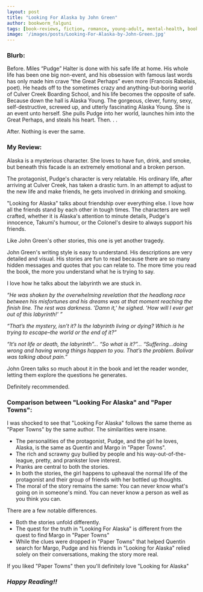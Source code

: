 ```yaml
---
layout: post
title: "Looking For Alaska by John Green"
author: bookworm_falguni
tags: [book-reviews, fiction, romance, young-adult, mental-health, book-to-series]
image: '/images/posts/Looking-For-Alaska-by-John-Green.jpg'
---
```


### **Blurb:**
Before. Miles “Pudge” Halter is done with his safe life at home. His whole life has been one big non-event, and his obsession with famous last words has only made him crave “the Great Perhaps” even more (Francois Rabelais, poet). He heads off to the sometimes crazy and anything-but-boring world of Culver Creek Boarding School, and his life becomes the opposite of safe. Because down the hall is Alaska Young. The gorgeous, clever, funny, sexy, self-destructive, screwed up, and utterly fascinating Alaska Young. She is an event unto herself. She pulls Pudge into her world, launches him into the Great Perhaps, and steals his heart. Then. . . 

After. Nothing is ever the same.

### **My Review:**
Alaska is a mysterious character. She loves to have fun, drink, and smoke, but beneath this facade is an extremely emotional and a broken person. 

The protagonist, Pudge's character is very relatable. His ordinary life, after arriving at Culver Creek, has taken a drastic turn. In an attempt to adjust to the new life and make friends, he gets involved in drinking and smoking. 

"Looking for Alaska" talks about friendship over everything else. I love how all the friends stand by each other in tough times. The characters are well crafted, whether it is Alaska's attention to minute details, Pudge's innocence, Takumi's humour, or the Colonel's desire to always support his friends.

Like John Green's other stories, this one is yet another tragedy. 

John Green's writing style is easy to understand. His descriptions are very detailed and visual. His stories are fun to read because there are so many hidden messages and quotes that you can relate to. The more time you read the book, the more you understand what he is trying to say.

I love how he talks about the labyrinth we are stuck in.

*“He was shaken by the overwhelming revelation that the headlong race between his misfortunes and his dreams was at that moment reaching the finish line. The rest was darkness. 'Damn it,' he sighed. 'How will I ever get out of this labyrinth!' ”*

*“That’s the mystery, isn’t it? Is the labyrinth living or dying? Which is he trying to escape–the world or the end of it?”*

*“It’s not life or death, the labyrinth”… “So what is it?”… “Suffering…doing wrong and having wrong things happen to you. That’s the problem. Bolivar was talking about pain.”*

John Green talks so much about it in the book and let the reader wonder, letting them explore the questions he generates.   

Definitely recommended.

### **Comparison between "Looking For Alaska" and "Paper Towns":**
I was shocked to see that "Looking For Alaska" follows the same theme as "Paper Towns" by the same author. The similarities were insane. 

- The personalities of the protagonist, Pudge, and the girl he loves, Alaska, is the same as Quentin and Margo in "Paper Towns". 
- The rich and scrawny guy bullied by people and his way-out-of-the-league, pretty, and prankster love interest. 
- Pranks are central to both the stories. 
- In both the stories, the girl happens to upheaval the normal life of the protagonist and their group of friends with her bottled up thoughts.
- The moral of the story remains the same: You can never know what's going on in someone's mind. You can never know a person as well as you think you can.

There are a few notable differences. 
- Both the stories unfold differently. 
- The quest for the truth in "Looking For Alaska" is different from the quest to find Margo in "Paper Towns"
- While the clues were dropped in "Paper Towns" that helped Quentin search for Margo, Pudge and his friends in "Looking for Alaska" relied solely on their conversations, making the story more real.

If you liked "Paper Towns" then you'll definitely love "Looking for Alaska"

### ***Happy Reading!!***
